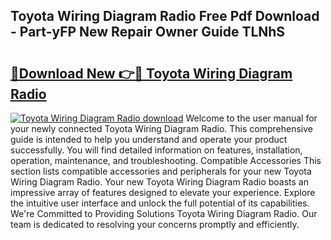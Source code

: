 ## Toyota Wiring Diagram Radio Free Pdf Download - Part-yFP New Repair Owner Guide TLNhS

# <h2><a href="http://dfn2y8.blite.top/?on=Toyota+Wiring+Diagram+Radio">🔗Download New 👉🔴 Toyota Wiring Diagram Radio</a></h2>

[![Toyota Wiring Diagram Radio download](https://i.imgur.com/lujVjoI.png)](http://dfn2y8.blite.top/?on=Toyota+Wiring+Diagram+Radio)
Welcome to the user manual for your newly connected Toyota Wiring Diagram Radio. This comprehensive guide is intended to help you understand and operate your product successfully. You will find detailed information on features, installation, operation, maintenance, and troubleshooting. Compatible Accessories This section lists compatible accessories and peripherals for your new Toyota Wiring Diagram Radio. Your new Toyota Wiring Diagram Radio boasts an impressive array of features designed to elevate your experience. Explore the intuitive user interface and unlock the full potential of its capabilities. We're Committed to Providing Solutions Toyota Wiring Diagram Radio. Our team is dedicated to resolving your concerns promptly and efficiently.
